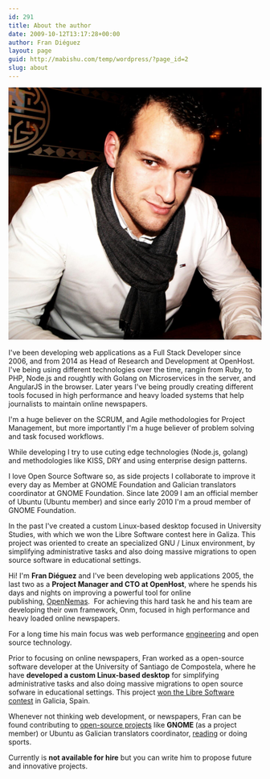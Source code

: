 ```yaml
---
id: 291
title: About the author
date: 2009-10-12T13:17:28+00:00
author: Fran Diéguez
layout: page
guid: http://mabishu.com/temp/wordpress/?page_id=2
slug: about
---
```


![My face](../assets/2009/10/859795_10200638722191374_162643047_o.jpg)

<p>
  I've been developing web applications as a Full Stack Developer since 2006, and from 2014 as Head of Research and Development at OpenHost. I've being using different technologies over the time, rangin from Ruby, to PHP, Node.js and roughtly with Golang on Microservices in the server, and AngularJS in the browser. Later years I've being proudly creating different tools focused in high performance and heavy loaded systems that help journalists to maintain online newspapers.
</p>

<p>
  I'm a huge believer on the SCRUM, and Agile methodologies for Project Management, but more importantly I'm a huge believer of problem solving and task focused workflows.
</p>

<p>
  While developing I try to use cuting edge technologies (Node.js, golang) and methodologies like KISS, DRY and using enterprise design patterns.
</p>

<p>
  I love Open Source Software so, as side projects I collaborate to improve it every day as Member at GNOME Foundation and Galician translators coordinator at GNOME Foundation. Since late 2009 I am an official member of Ubuntu (Ubuntu member) and since early 2010 I'm a proud member of GNOME Foundation.
</p>

<p>
  In the past I've created a custom Linux-based desktop focused in University Studies, with which we won the Libre Software contest here in Galiza. This project was oriented to create an specialized GNU / Linux environment, by simplifying administrative tasks and also doing massive migrations to open source software in educational settings.
</p>

Hi! I'm <strong>Fran Diéguez</strong> and I've been developing web applications 2005, the last two as a <strong>Project Manager and CTO at OpenHost</strong>, where he spends his days and nights on improving a powerful tool for online publishing, <a href="http://www.opennemas.com/">OpenNemas</a>.  For achieving this hard task he and his team are developing their own framework, Onm, focused in high performance and heavy loaded online newspapers.

For a long time his main focus was web performance <a href="https://github.com/frandieguez">engineering</a> and open source technology.

Prior to focusing on online newspapers, Fran worked as a open-source software developer at the University of Santiago de Compostela, where he have <strong>developed a custom Linux-based desktop</strong> for simplifying administrative tasks and also doing massive migrations to open source sofware in educational settings. This project <a href="http://www.mancomun.org/es/no_cache/actualidade/detalledenova/nova/a-osl-da-usc-gana-o-premio-eganet-2009-na-categoria-software-libre/">won the Libre Software contest</a> in Galicia, Spain.

Whenever not thinking web development, or newspapers, Fran can be found contributing to <a href="https://www.ohloh.net/accounts/frandieguez">open-source projects</a> like <strong>GNOME </strong>(as a project member) or Ubuntu as Galician translators coordinator, <a href="https://www.amazon.com/gp/pdp/profile/A362F32UBZHEUR">reading</a> or doing sports.

Currently is <strong>not available for hire</strong> but you can write him to propose future and innovative projects.
